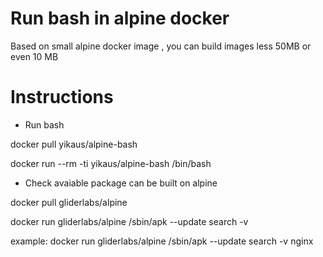 # Run bash in alpine docker 

Based on small alpine docker image , you can build images less 50MB or even 10 MB

# Instructions

- Run bash

docker pull yikaus/alpine-bash

docker run --rm -ti yikaus/alpine-bash /bin/bash 

- Check avaiable package can be built on alpine

docker pull gliderlabs/alpine

docker run gliderlabs/alpine /sbin/apk --update search -v <softwareName>

example:
docker run gliderlabs/alpine /sbin/apk --update search -v nginx

